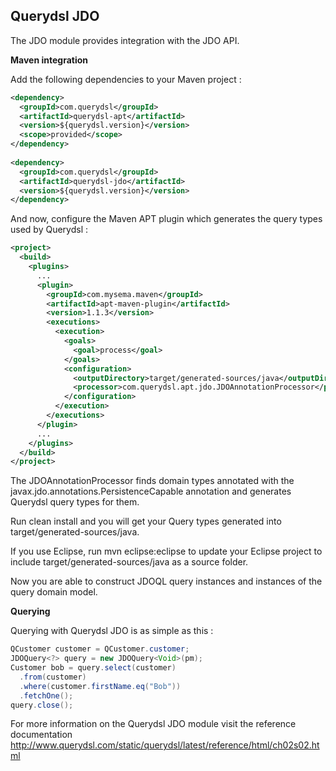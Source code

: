 ## Querydsl JDO

The JDO module provides integration with the JDO API.

**Maven integration**

 Add the following dependencies to your Maven project :

```XML
<dependency>
  <groupId>com.querydsl</groupId>
  <artifactId>querydsl-apt</artifactId>
  <version>${querydsl.version}</version>
  <scope>provided</scope>
</dependency>        
    
<dependency>
  <groupId>com.querydsl</groupId>
  <artifactId>querydsl-jdo</artifactId>
  <version>${querydsl.version}</version>
</dependency>
```

And now, configure the Maven APT plugin which generates the query types used by Querydsl :

```XML
<project>
  <build>
    <plugins>
      ...
      <plugin>
        <groupId>com.mysema.maven</groupId>
        <artifactId>apt-maven-plugin</artifactId>
        <version>1.1.3</version>
        <executions>
          <execution>
            <goals>
              <goal>process</goal>
            </goals>
            <configuration>
              <outputDirectory>target/generated-sources/java</outputDirectory>
              <processor>com.querydsl.apt.jdo.JDOAnnotationProcessor</processor>
            </configuration>
          </execution>
        </executions>
      </plugin>
      ...
    </plugins>
  </build>
</project>
```

The JDOAnnotationProcessor finds domain types annotated with the javax.jdo.annotations.PersistenceCapable annotation and generates Querydsl query types for them.

Run clean install and you will get your Query types generated into target/generated-sources/java.

If you use Eclipse, run mvn eclipse:eclipse to update your Eclipse project to include target/generated-sources/java as a source folder.

Now you are able to construct JDOQL query instances and instances of the query domain model. 

**Querying**

Querying with Querydsl JDO is as simple as this :

```JAVA
QCustomer customer = QCustomer.customer;
JDOQuery<?> query = new JDOQuery<Void>(pm);
Customer bob = query.select(customer)
  .from(customer)
  .where(customer.firstName.eq("Bob"))
  .fetchOne();
query.close();
```

For more information on the Querydsl JDO module visit the reference documentation http://www.querydsl.com/static/querydsl/latest/reference/html/ch02s02.html
